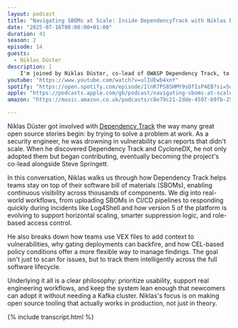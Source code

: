 ```yaml
---
layout: podcast
title: "Navigating SBOMs at Scale: Inside DependencyTrack with Niklas Düster"
date: "2025-07-16T00:00:00+01:00"
duration: 41
season: 2
episode: 14
guests:
  - Niklas Düster
description: |
    I'm joined by Niklas Düster, co-lead of OWASP Dependency Track, to explore how teams manage software bill of materials (SBOMs) at scale. From solving vulnerability scan overload to becoming a project co-lead alongside Steve Springett, Niklas shares how Dependency Track enables continuous visibility across thousands of components.
youtube: "https://www.youtube.com/watch?v=ulIUEwb4xnY"
spotify: "https://open.spotify.com/episode/1lnR7PS8SHMY9sDfIsP4EB?si=5d473a1febe246bd"
apple: "https://podcasts.apple.com/gb/podcast/navigating-sboms-at-scale-inside-dependencytrack-with/id1722663295?i=1000717527050"
amazon: "https://music.amazon.co.uk/podcasts/c8e79c21-2dde-4597-b9fb-257ecbc2bf29/episodes/8afac2cb-693e-4e1d-9f48-1d160c7f9d75/nerding-out-with-viktor-navigating-sboms-at-scale-inside-dependencytrack-with-niklas-d%C3%BCster"

---
```


Niklas Düster got involved with [Dependency Track](https://dependencytrack.org/) the way many great open source stories begin: by trying to solve a problem at work. As a security engineer, he was drowning in vulnerability scan reports that didn't scale. When he discovered Dependency Track and CycloneDX, he not only adopted them but began contributing, eventually becoming the project's co-lead alongside Steve Springett.

In this conversation, Niklas walks us through how Dependency Track helps teams stay on top of their software bill of materials (SBOMs), enabling continuous visibility across thousands of components. We dig into real-world workflows, from uploading SBOMs in CI/CD pipelines to responding quickly during incidents like Log4Shell and how version 5 of the platform is evolving to support horizontal scaling, smarter suppression logic, and role-based access control.

He also breaks down how teams use VEX files to add context to vulnerabilities, why gating deployments can backfire, and how CEL-based policy conditions offer a more flexible way to manage findings. The goal isn't just to scan for issues, but to track them intelligently across the full software lifecycle.

Underlying it all is a clear philosophy: prioritize usability, support real engineering workflows, and keep the system lean enough that newcomers can adopt it without needing a Kafka cluster. Niklas's focus is on making open source tooling that actually works in production, not just in theory.

{% include transcript.html %}